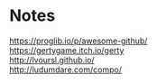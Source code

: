 # Notes

https://proglib.io/p/awesome-github/  
https://gertygame.itch.io/gerty  
http://lvoursl.github.io/  
http://ludumdare.com/compo/
